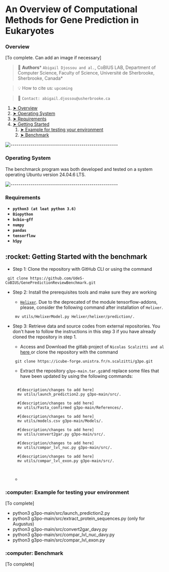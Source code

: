 # An Overview of Computational Methods for Gene Prediction in Eukaryotes


<!-- OVERVIEW -->
<h3 id="overview"> Overview </h3>

[To complete. Can add an image if necessary]

> :busts_in_silhouette: __Authors__* `Abigail Djossou and al.`, CoBIUS LAB, Department of Computer Science, Faculty of Science, Université de Sherbrooke, Sherbrooke, Canada*

> :bulb: How to cite us: `upcoming`

> :e-mail: `Contact: abigail.djossou@usherbrooke.ca`

1. [➤ Overview](#overview)
2. [➤ Operating System](#os)
3. [➤ Requirements](#requirements)
4. [➤ Getting Started](#getting-started)
    1. [➤ Example for testing your environment](#main)
    2. [➤ Benchmark](#main)

![-----------------------------------------------------](https://raw.githubusercontent.com/andreasbm/readme/master/assets/lines/rainbow.png)

<!-- Operating System -->
<h3 name="os">Operating System</h3>
The benchmarck program was both developed and tested on a system operating Ubuntu version 24.04.6 LTS.

![-----------------------------------------------------](https://raw.githubusercontent.com/andreasbm/readme/master/assets/lines/rainbow.png)

<!-- Requirements -->
<h3 id="requirements"> Requirements</h3>

*   __`python3 (at leat python 3.6)`__
*   __`Biopython`__
*   __`bcbio-gff`__
*   __`numpy`__
*   __`pandas`__
*   __`tensorflow`__
*   __`h5py`__

<!-- Getting started -->
<h2 id="getting-started"> :rocket: Getting Started with the benchmark</h2>

* Step 1: Clone the repository with GitHub CLI or using the command 
<pre><code> git clone https://github.com/UdeS-CoBIUS/GenePredictionReviewBenchmark.git</code></pre>

* Step 2: Install the prerequisites tools and make sure they are working
    * <a href="https://github.com/weberlab-hhu/Helixer?tab=readme-ov-file">``Helixer``</a>.
    Due to the deprecated of the module tensorflow-addons, please, consider the following command after installation of ``Helixer``.
    <pre><code> mv utils/HelixerModel.py Helixer/helixer/prediction/. </code></pre>

* Step 3: Retrieve data and source codes from external repositories. You don't have to follow the instructions in this step 3 if you have already cloned the repository in step 1. 

    * Access and Download the gitlab project of `Nicolas Scalzitti and al` <a href="https://forge.icube.unistra.fr/n.scalzitti/g3po"> here </a> or clone the repository with the command 

    <pre><code> git clone https://icube-forge.unistra.fr/n.scalzitti/g3po.git </code></pre>

    * Extract the repository `g3po-main.tar.gz`and replace some files that have been updated by using the following commands:

    <pre><code> 
    #[description/changes to add here]
    mv utils/launch_prediction2.py g3po-main/src/. 
    
    #[description/changes to add here]
    mv utils/Fasta_confirmed g3po-main/References/.

    #[description/changes to add here]
    mv utils/models.csv g3po-main/Models/.

    #[description/changes to add here]
    mv utils/convert2gar.py g3po-main/src/.

    #[description/changes to add here]
    mv utils/compar_lvl_nuc.py g3po-main/src/.

    #[description/changes to add here]
    mv utils/compar_lvl_exon.py g3po-main/src/.
    
    </code></pre>

    * 

    



<!-- Test -->
<h3 id="test"> :computer: Example for testing your environment</h3>

[To complete]

- python3 g3po-main/src/launch_prediction2.py
- python3 g3po-main/src/extract_protein_sequences.py (only for Augustus)
- python3 g3po-main/src/convert2gar_davy.py
- python3 g3po-main/src/compar_lvl_nuc_davy.py
- python3 g3po-main/src/compar_lvl_exon.py

<!-- Main benchmark -->
<h3 id="main"> :computer: Benchmark</h3>

[To complete]